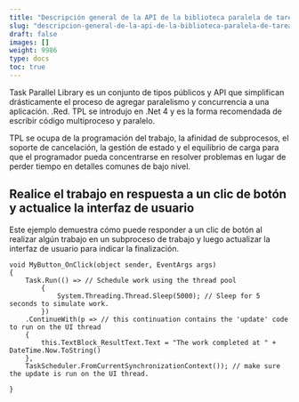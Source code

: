 ```yaml
---
title: "Descripción general de la API de la biblioteca paralela de tareas (TPL)"
slug: "descripcion-general-de-la-api-de-la-biblioteca-paralela-de-tareas-tpl"
draft: false
images: []
weight: 9986
type: docs
toc: true
---
```


Task Parallel Library es un conjunto de tipos públicos y API que simplifican drásticamente el proceso de agregar paralelismo y concurrencia a una aplicación. .Red. TPL se introdujo en .Net 4 y es la forma recomendada de escribir código multiproceso y paralelo.

TPL se ocupa de la programación del trabajo, la afinidad de subprocesos, el soporte de cancelación, la gestión de estado y el equilibrio de carga para que el programador pueda concentrarse en resolver problemas en lugar de perder tiempo en detalles comunes de bajo nivel.

## Realice el trabajo en respuesta a un clic de botón y actualice la interfaz de usuario
Este ejemplo demuestra cómo puede responder a un clic de botón al realizar algún trabajo en un subproceso de trabajo y luego actualizar la interfaz de usuario para indicar la finalización.

    void MyButton_OnClick(object sender, EventArgs args)
    {
        Task.Run(() => // Schedule work using the thread pool
            {
                System.Threading.Thread.Sleep(5000); // Sleep for 5 seconds to simulate work.
            })
        .ContinueWith(p => // this continuation contains the 'update' code to run on the UI thread
        {
            this.TextBlock_ResultText.Text = "The work completed at " + DateTime.Now.ToString()
        },
        TaskScheduler.FromCurrentSynchronizationContext()); // make sure the update is run on the UI thread.
    
    }


